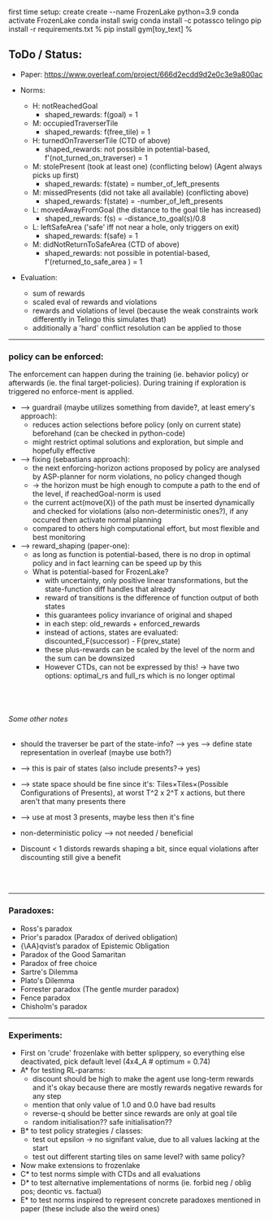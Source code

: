 first time setup:
create create --name FrozenLake python=3.9
conda activate FrozenLake
conda install swig
conda install -c potassco telingo
pip install -r requirements.txt
% pip install gym[toy_text] %

## ToDo / Status:
- Paper: https://www.overleaf.com/project/666d2ecdd9d2e0c3e9a800ac


- Norms:
  - H: notReachedGoal
    - shaped_rewards: f(goal) = 1 
  - M: occupiedTraverserTile
    - shaped_rewards: f(free_tile) = 1
  - H: turnedOnTraverserTile (CTD of above)
    - shaped_rewards: not possible in potential-based, f'(not_turned_on_traverser) = 1
  - M: stolePresent (took at least one) (conflicting below) (Agent always picks up first)
    - shaped_rewards: f(state) = number_of_left_presents
  - M: missedPresents (did not take all available) (conflicting above)
    - shaped_rewards: f(state) = -number_of_left_presents
  - L: movedAwayFromGoal (the distance to the goal tile has increased)
    - shaped_rewards: f(s) = -distance_to_goal(s)/0.8
  - L: leftSafeArea ('safe' iff not near a hole, only triggers on exit)
    - shaped_rewards: f(safe) = 1
  - M: didNotReturnToSafeArea (CTD of above)
    - shaped_rewards: not possible in potential-based, f'(returned_to_safe_area ) = 1


- Evaluation:
  - sum of rewards
  - scaled eval of rewards and violations
  - rewards and violations of level (because the weak constraints work differently in Telingo this simulates that)
  - additionally a 'hard' conflict resolution can be applied to those

---------------

### policy can be enforced:
The enforcement can happen during the training (ie. behavior policy) or afterwards (ie. the final target-policies).
During training if exploration is triggered no enforce-ment is applied.

- --> guardrail (maybe utilizes something from davide?, at least emery's approach):
  - reduces action selections before policy (only on current state) beforehand (can be checked in python-code)
  - might restrict optimal solutions and exploration, but simple and hopefully effective
- --> fixing (sebastians approach):
  - the next enforcing-horizon actions proposed by policy are analysed by ASP-planner for norm violations, no policy changed though
  - -> the horizon must be high enough to compute a path to the end of the level, if reachedGoal-norm is used
  - the current act(move(X)) of the path must be inserted dynamically and checked for violations (also non-deterministic ones?), if any occured then activate normal planning
  - compared to others high computational effort, but most flexible and best monitoring 
- --> reward_shaping (paper-one):
  - as long as function is potential-based, there is no drop in optimal policy and in fact learning can be speed up by this
  - What is potential-based for FrozenLake?
    - with uncertainty, only positive linear transformations, but the state-function diff handles that already
    - reward of transitions is the difference of function output of both states
    - this guarantees policy invariance of original and shaped
    - in each step: old_rewards + enforced_rewards
    - instead of actions, states are evaluated: discounted_F(successor) - F(prev_state)
    - these plus-rewards can be scaled by the level of the norm and the sum can be downsized
    - However CTDs, can not be expressed by this! -> have two options: optimal_rs and full_rs which is no longer optimal

<br/>
<br/>

###### Some other notes
- should the traverser be part of the state-info? --> yes --> define state representation in overleaf (maybe use both?)
- --> this is pair of states (also include presents?-> yes)
- --> state space should be fine since it's: Tiles×Tiles×(Possible Configurations of Presents), at worst T^2 x 2^T x actions, but there aren't that many presents there
- --> use at most 3 presents, maybe less then it's fine
- non-deterministic policy --> not needed / beneficial

- Discount < 1 distords rewards shaping a bit, since equal violations after discounting still give a benefit

<br/>
<br/>

---------------
### Paradoxes:
  - Ross's paradox
  - Prior's paradox (Paradox of derived obligation)
  - {\AA}qvist’s paradox of Epistemic Obligation
  - Paradox of the Good Samaritan
  - Paradox of free choice
  - Sartre's Dilemma
  - Plato's Dilemma
  - Forrester paradox (The gentle murder paradox)
  - Fence paradox
  - Chisholm's paradox

---------------
### Experiments:
  - First on 'crude' frozenlake with better splippery, so everything else deactivated, pick default level (4x4_A # optimum = 0.74)
  - A* for testing RL-params:
    - discount should be high to make the agent use long-term rewards and it's okay because there are mostly rewards negative rewards for any step
    - mention that only value of 1.0 and 0.0 have bad results
    - reverse-q should be better since rewards are only at goal tile
    - random initialisation?? safe initialisation??
  - B* to test policy strategies / classes:
    - test out epsilon -> no signifant value, due to all values lacking at the start
    - test out different starting tiles on same level? with same policy?
  - Now make extensions to frozenlake
  - C* to test norms simple with CTDs and all evaluations
  - D* to test alternative implementations of norms (ie. forbid neg / oblig pos; deontic vs. factual)
  - E* to test norms inspired to represent concrete paradoxes mentioned in paper (these include also the weird ones)


